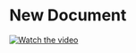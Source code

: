 # New Document

[![Watch the video](https://i.imgur.com/vKb2F1B.png)](https://youtu.be/vt5fpE0bzSY)
